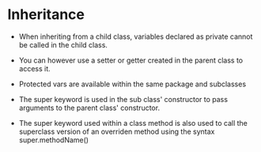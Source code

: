 # Inheritance

- When inheriting from a child class, variables declared as private cannot be called in the child class. 
- You can however use a setter or getter created in the parent class to access it.
- Protected vars are available within the same package and subclasses

- The super keyword is used in the sub class' constructor to pass arguments to the parent class' constructor.
- The super keyword used within a class method is also used to call the superclass version of an overriden method using the syntax super.methodName()